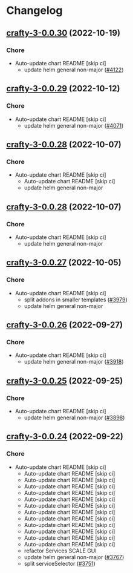 # Changelog



## [crafty-3-0.0.30](https://github.com/truecharts/charts/compare/crafty-3-0.0.29...crafty-3-0.0.30) (2022-10-19)

### Chore

- Auto-update chart README [skip ci]
  - update helm general non-major ([#4122](https://github.com/truecharts/charts/issues/4122))




## [crafty-3-0.0.29](https://github.com/truecharts/charts/compare/crafty-3-0.0.28...crafty-3-0.0.29) (2022-10-12)

### Chore

- Auto-update chart README [skip ci]
  - update helm general non-major ([#4071](https://github.com/truecharts/charts/issues/4071))




## [crafty-3-0.0.28](https://github.com/truecharts/charts/compare/crafty-3-0.0.27...crafty-3-0.0.28) (2022-10-07)

### Chore

- Auto-update chart README [skip ci]
  - Auto-update chart README [skip ci]
  - update helm general non-major




## [crafty-3-0.0.28](https://github.com/truecharts/charts/compare/crafty-3-0.0.27...crafty-3-0.0.28) (2022-10-07)

### Chore

- Auto-update chart README [skip ci]
  - update helm general non-major




## [crafty-3-0.0.27](https://github.com/truecharts/charts/compare/crafty-3-0.0.26...crafty-3-0.0.27) (2022-10-05)

### Chore

- Auto-update chart README [skip ci]
  - split addons in smaller templates ([#3979](https://github.com/truecharts/charts/issues/3979))
  - update helm general non-major




## [crafty-3-0.0.26](https://github.com/truecharts/charts/compare/crafty-3-0.0.25...crafty-3-0.0.26) (2022-09-27)

### Chore

- Auto-update chart README [skip ci]
  - update helm general non-major ([#3918](https://github.com/truecharts/charts/issues/3918))




## [crafty-3-0.0.25](https://github.com/truecharts/charts/compare/crafty-3-0.0.24...crafty-3-0.0.25) (2022-09-25)

### Chore

- Auto-update chart README [skip ci]
  - update helm general non-major ([#3898](https://github.com/truecharts/charts/issues/3898))




## [crafty-3-0.0.24](https://github.com/truecharts/charts/compare/crafty-3-0.0.23...crafty-3-0.0.24) (2022-09-22)

### Chore

- Auto-update chart README [skip ci]
  - Auto-update chart README [skip ci]
  - Auto-update chart README [skip ci]
  - Auto-update chart README [skip ci]
  - Auto-update chart README [skip ci]
  - Auto-update chart README [skip ci]
  - Auto-update chart README [skip ci]
  - Auto-update chart README [skip ci]
  - Auto-update chart README [skip ci]
  - Auto-update chart README [skip ci]
  - Auto-update chart README [skip ci]
  - Auto-update chart README [skip ci]
  - Auto-update chart README [skip ci]
  - refactor Services SCALE GUI
  - update helm general non-major ([#3767](https://github.com/truecharts/charts/issues/3767))
  - split serviceSelector ([#3751](https://github.com/truecharts/charts/issues/3751))



